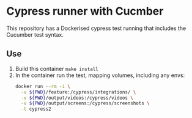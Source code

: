 # Cypress runner with Cucmber

This repository has a Dockerised cypress test running that includes the Cucumber test syntax.

## Use

1. Build this container `make install`
2. In the container run the test, mapping volumes, including any envs:
   ```sh
   docker run --rm -i \
     -v ${PWD}/feature:/cypress/integrations/ \
     -v ${PWD}/output/videos:/cypress/videos \
     -v ${PWD}/output/screens:/cypress/screenshots \
     -t cypress2
   ```